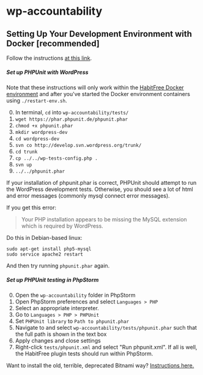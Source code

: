 # wp-accountability

## Setting Up Your Development Environment with Docker [recommended]

Follow the instructions [at this link](https://github.com/HabitFree/hf-docker/blob/master/README.md).

##### Set up PHPUnit with WordPress

Note that these instructions will only work within the [HabitFree
Docker environment](https://github.com/HabitFree/hf-docker) and 
after you've started the Docker environment containers using 
`./restart-env.sh`.

0. In terminal, `cd` into `wp-accountability/tests/`
0. `wget https://phar.phpunit.de/phpunit.phar`
0. `chmod +x phpunit.phar`
0. `mkdir wordpress-dev`
0. `cd wordpress-dev`
0. `svn co http://develop.svn.wordpress.org/trunk/`
0. `cd trunk`
0. `cp ../../wp-tests-config.php .`
0. `svn up`
0. `../../phpunit.phar`

If your installation of phpunit.phar is correct, PHPUnit should 
attempt to run the WordPress development tests. Otherwise, you 
should see a lot of html and error messages (commonly mysql 
connect error messages).

If you get this error:

> Your PHP installation appears to be missing the MySQL extension which is required by WordPress.

Do this in Debian-based linux:

```
sudo apt-get install php5-mysql
sudo service apache2 restart
```

And then try running `phpunit.phar` again.

##### Set up PHPUnit testing in PhpStorm

0. Open the `wp-accountability` folder in PhpStorm
0. Open PhpStorm preferences and select `Languages > PHP`
0. Select an appropriate interpreter.
0. Go to `Languages > PHP > PHPUnit`
0. Set `PHPUnit library` to `Path to phpunit.phar`
0. Navigate to and select `wp-accountability/tests/phpunit.phar`
such that the full path is shown in the text box
0. Apply changes and close settings
0. Right-click `tests/phpunit.xml` and select "Run phpunit.xml". 
If all is well, the HabitFree plugin tests should run within PhpStorm.

Want to install the old, terrible, deprecated Bitnami way? 
[Instructions here.](https://github.com/HabitFree/wp-accountability/wiki/Deprecated-Bitnami-based-Installation-Instructions)